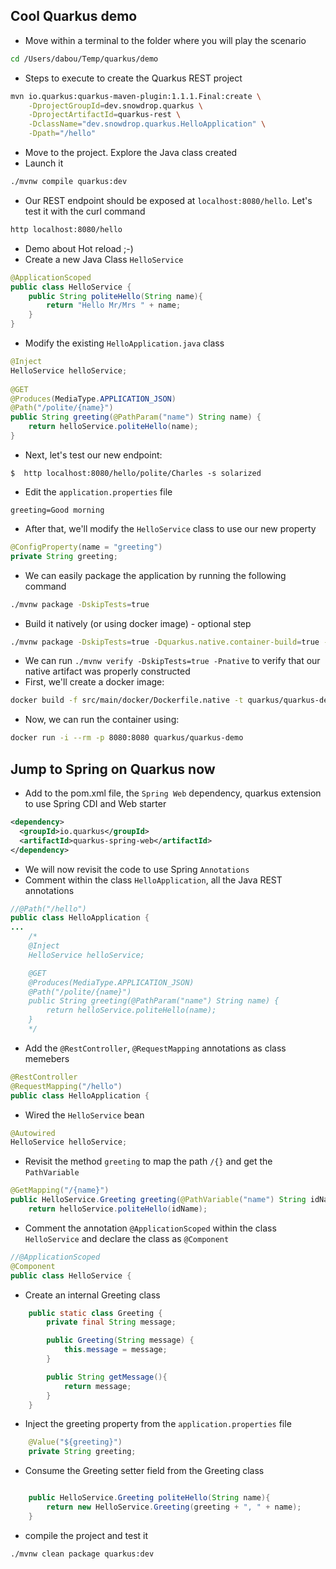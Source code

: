 ## Cool Quarkus demo

- Move within a terminal to the folder where you will play the scenario
```bash
cd /Users/dabou/Temp/quarkus/demo
```
- Steps to execute to create the Quarkus REST project
```bash
mvn io.quarkus:quarkus-maven-plugin:1.1.1.Final:create \
    -DprojectGroupId=dev.snowdrop.quarkus \
    -DprojectArtifactId=quarkus-rest \
    -DclassName="dev.snowdrop.quarkus.HelloApplication" \
    -Dpath="/hello"
```
- Move to the project. Explore the Java class created
- Launch it 
```bash
./mvnw compile quarkus:dev
```
- Our REST endpoint should be exposed at `localhost:8080/hello`. Let's test it with the curl command
```bash
http localhost:8080/hello
```
- Demo about Hot reload ;-)
- Create a new Java Class `HelloService`
```java
@ApplicationScoped
public class HelloService {
    public String politeHello(String name){
        return "Hello Mr/Mrs " + name;
    }
}
```
- Modify the existing `HelloApplication.java` class
```java
@Inject
HelloService helloService;
 
@GET
@Produces(MediaType.APPLICATION_JSON)
@Path("/polite/{name}")
public String greeting(@PathParam("name") String name) {
    return helloService.politeHello(name);
}
```
- Next, let's test our new endpoint:
```
$  http localhost:8080/hello/polite/Charles -s solarized
```
- Edit the `application.properties` file
```
greeting=Good morning
```
- After that, we'll modify the `HelloService` class to use our new property
```java
@ConfigProperty(name = "greeting")
private String greeting;
```
- We can easily package the application by running the following command
```bash
./mvnw package -DskipTests=true
```
- Build it natively (or using docker image) - optional step
```bash
./mvnw package -DskipTests=true -Dquarkus.native.container-build=true -Pnative
```
- We can run `./mvnw verify -DskipTests=true -Pnative` to verify that our native artifact was properly constructed
- First, we'll create a docker image:
```bash
docker build -f src/main/docker/Dockerfile.native -t quarkus/quarkus-demo .
```
- Now, we can run the container using:
```bash
docker run -i --rm -p 8080:8080 quarkus/quarkus-demo
```

## Jump to Spring on Quarkus now

- Add to the pom.xml file, the `Spring Web` dependency, quarkus extension to use Spring CDI and Web starter
```xml
<dependency>
  <groupId>io.quarkus</groupId>
  <artifactId>quarkus-spring-web</artifactId>
</dependency>
```
- We will now revisit the code to use Spring `Annotations`
- Comment within the class `HelloApplication`, all the Java REST annotations
```java
//@Path("/hello")
public class HelloApplication {
...    
    /*
    @Inject
    HelloService helloService;

    @GET
    @Produces(MediaType.APPLICATION_JSON)
    @Path("/polite/{name}")
    public String greeting(@PathParam("name") String name) {
        return helloService.politeHello(name);
    }
    */
```

- Add the `@RestController`, `@RequestMapping` annotations as class memebers
```java
@RestController
@RequestMapping("/hello")
public class HelloApplication {
``` 
- Wired the `HelloService` bean
```java
@Autowired
HelloService helloService;
```
- Revisit the method `greeting` to map the path `/{}` and get the `PathVariable`
```java
@GetMapping("/{name}")
public HelloService.Greeting greeting(@PathVariable("name") String idName) {
    return helloService.politeHello(idName);
```

- Comment the annotation `@ApplicationScoped` within the class `HelloService` and declare the class
  as `@Component`
```java
//@ApplicationScoped
@Component
public class HelloService {
```
- Create an internal Greeting class
```java
    public static class Greeting {
        private final String message;

        public Greeting(String message) {
            this.message = message;
        }

        public String getMessage(){
            return message;
        }
    }
```
- Inject the greeting property from the `application.properties` file
```java
    @Value("${greeting}")
    private String greeting;
```
- Consume the Greeting setter field from the Greeting class
```java

    public HelloService.Greeting politeHello(String name){
        return new HelloService.Greeting(greeting + ", " + name);
    }
```
- compile the project and test it 
```bash
./mvnw clean package quarkus:dev
```